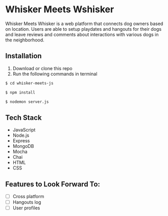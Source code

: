 # Whisker Meets Wshisker 

Whisker Meets Whisker is a web platform that connects dog owners based on location. Users are able to setup playdates and hangouts for their dogs and leave reviews and comments about interactions with various dogs in the neighborhood.

## Installation

1. Download or clone this repo 
2. Run the following commands in terminal

```bash
$ cd whisker-meets-js

$ npm install 

$ nodemon server.js
```

## Tech Stack 
- JavaScript
- Node.js
- Express
- MongoDB
- Mocha
- Chai
- HTML 
- CSS

## Features to Look Forward To: 
- [ ] Cross platform
- [ ] Hangouts log 
- [ ] User profiles 
